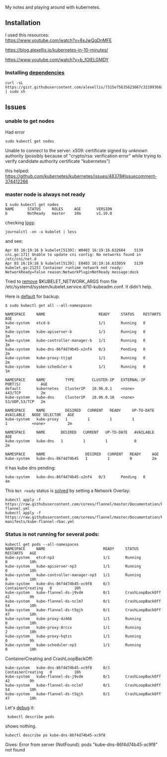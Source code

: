 My notes and playing around with kubernetes.

## Installation
I used this resources:\
https://www.youtube.com/watch?v=6xJwQgDnMFE

https://blog.alexellis.io/kubernetes-in-10-minutes/


https://www.youtube.com/watch?v=b_fOIELGMDY

### Installing [dependencies](https://blog.alexellis.io/kubernetes-in-10-minutes/)
```
curl -sL https://gist.githubusercontent.com/alexellis/7315e75635623667c32199368aa11e95/raw/b025dfb91b43ea9309ce6ed67e24790ba65d7b67/kube.sh | sudo sh
```

## Issues
### unable to get nodes
Had error
```
sudo kubectl get nodes
```
Unable to connect to the server: x509: certificate signed by unknown authority (possibly because of "crypto/rsa: verification error" while trying to verify candidate authority certificate "kubernetes")


this helped: https://github.com/kubernetes/kubernetes/issues/48378#issuecomment-374412266

### master node is always not ready
```
$ sudo kubectl get nodes
NAME      STATUS     ROLES     AGE       VERSION
b         NotReady   master    10m       v1.10.0
```
checking [logs](https://stackoverflow.com/a/44652403/1024794):
```
journalctl -xn -u kubelet | less
```
and see:
```
Apr 03 16:19:16 b kubelet[5139]: W0403 16:19:16.632684    5139 cni.go:171] Unable to update cni config: No networks found in /etc/cni/net.d
Apr 03 16:19:16 b kubelet[5139]: E0403 16:19:16.633059    5139 kubelet.go:2125] Container runtime network not ready: NetworkReady=false reason:NetworkPluginNotReady message:dock
```

Tried to [remove](https://github.com/kubernetes/kubernetes/issues/43815#issuecomment-290235245)  $KUBELET_NETWORK_ARGS from file /etc/systemd/system/kubelet.service.d/10-kubeadm.conf.
It didn't help.

Here is [default](https://github.com/kubernetes/release/blob/master/debian/xenial/kubeadm/channel/stable/etc/systemd/system/kubelet.service.d/post-1.8/10-kubeadm.conf) for backup.
```
$ sudo kubectl get all --all-namespaces
```

```
NAMESPACE     NAME                        READY     STATUS    RESTARTS   AGE
kube-system   etcd-b                      1/1       Running   0          1m
kube-system   kube-apiserver-b            1/1       Running   0          1m
kube-system   kube-controller-manager-b   1/1       Running   0          1m
kube-system   kube-dns-86f4d74b45-x2nf4   0/3       Pending   0          2m
kube-system   kube-proxy-ttjqd            1/1       Running   0          2m
kube-system   kube-scheduler-b            1/1       Running   0          1m

NAMESPACE     NAME         TYPE        CLUSTER-IP   EXTERNAL-IP   PORT(S)         AGE
default       kubernetes   ClusterIP   10.96.0.1    <none>        443/TCP         2m
kube-system   kube-dns     ClusterIP   10.96.0.10   <none>        53/UDP,53/TCP   2m

NAMESPACE     NAME         DESIRED   CURRENT   READY     UP-TO-DATE   AVAILABLE   NODE SELECTOR   AGE
kube-system   kube-proxy   1         1         1         1            1           <none>          2m

NAMESPACE     NAME       DESIRED   CURRENT   UP-TO-DATE   AVAILABLE   AGE
kube-system   kube-dns   1         1         1            0           2m

NAMESPACE     NAME                  DESIRED   CURRENT   READY     AGE
kube-system   kube-dns-86f4d74b45   1         1         0         2m
```
it has kube dns pending:
```
kube-system   kube-dns-86f4d74b45-x2nf4   0/3       Pending   0          4m
```

This `Not ready` status is [solved](https://stackoverflow.com/a/44113181/1024794) by setting a Network Overlay:
```
kubectl apply -f https://raw.githubusercontent.com/coreos/flannel/master/Documentation/kube-flannel.yml 
kubectl apply -f https://raw.githubusercontent.com/coreos/flannel/master/Documentation/k8s-manifests/kube-flannel-rbac.yml
```

### Status is not running for several pods:
```
kubectl get pods --all-namespaces
NAMESPACE     NAME                          READY     STATUS              RESTARTS   AGE
kube-system   etcd-np3                      1/1       Running             0          10h
kube-system   kube-apiserver-np3            1/1       Running             0          10h
kube-system   kube-controller-manager-np3   1/1       Running             0          10h
kube-system   kube-dns-86f4d74b45-xc9f8     0/3       ContainerCreating   0          10h
kube-system   kube-flannel-ds-j9vdm         0/1       CrashLoopBackOff    42         9h
kube-system   kube-flannel-ds-nclm7         0/1       CrashLoopBackOff    54         10h
kube-system   kube-flannel-ds-t5qjh         0/1       CrashLoopBackOff    47         10h
kube-system   kube-proxy-4z466              1/1       Running             0          10h
kube-system   kube-proxy-8rccx              1/1       Running             2          10h
kube-system   kube-proxy-hqtzs              1/1       Running             0          9h
kube-system   kube-scheduler-np3            1/1       Running             0          10h
```
ContainerCreating and CrashLoopBackOff:

```
kube-system   kube-dns-86f4d74b45-xc9f8     0/3       ContainerCreating   0          10h
kube-system   kube-flannel-ds-j9vdm         0/1       CrashLoopBackOff    42         9h
kube-system   kube-flannel-ds-nclm7         0/1       CrashLoopBackOff    54         10h
kube-system   kube-flannel-ds-t5qjh         0/1       CrashLoopBackOff    47         10h
```
Let's [debug](https://serverfault.com/a/730746/157584) it:
```
 kubectl describe pods
 ```
 shows nothing.
```
kubectl describe po kube-dns-86f4d74b45-xc9f8
```
Gives:
	Error from server (NotFound): pods "kube-dns-86f4d74b45-xc9f8" not found
	
